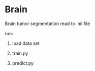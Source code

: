 # Brain
Brain tumor segmentation
read to .nii file


run:

1. load data set

2. train.py

3. predict.py
